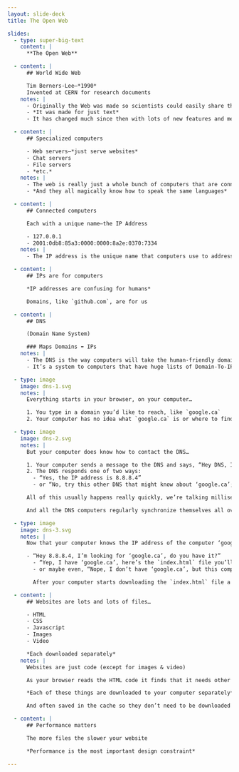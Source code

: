```yaml
---
layout: slide-deck
title: The Open Web

slides:
  - type: super-big-text
    content: |
      **The Open Web**

  - content: |
      ## World Wide Web

      Tim Berners-Lee—*1990*
      Invented at CERN for research documents
    notes: |
      - Originally the Web was made so scientists could easily share their research
      - *It was made for just text*
      - It has changed much since then with lots of new features and media abilities

  - content: |
      ## Specialized computers

      - Web servers—*just serve websites*
      - Chat servers
      - File servers
      - *etc.*
    notes: |
      - The web is really just a whole bunch of computers that are connected together
      - *And they all magically know how to speak the same languages*

  - content: |
      ## Connected computers

      Each with a unique name—the IP Address

      - 127.0.0.1
      - 2001:0db8:85a3:0000:0000:8a2e:0370:7334
    notes: |
      - The IP address is the unique name that computers use to address each other

  - content: |
      ## IPs are for computers

      *IP addresses are confusing for humans*

      Domains, like `github.com`, are for us

  - content: |
      ## DNS

      (Domain Name System)

      ### Maps Domains ⬌ IPs
    notes: |
      - The DNS is the way computers will take the human-friendly domain and convert it into a computer friendly IP address
      - It’s a system to computers that have huge lists of Domain-To-IP conversions

  - type: image
    image: dns-1.svg
    notes: |
      Everything starts in your browser, on your computer…

      1. You type in a domain you’d like to reach, like `google.ca`
      2. Your computer has no idea what `google.ca` is or where to find the computer that is `google.ca`

  - type: image
    image: dns-2.svg
    notes: |
      But your computer does know how to contact the DNS…

      1. Your computer sends a message to the DNS and says, “Hey DNS, I’m looking for ‘google.ca’ can you tell me where that is?”
      2. The DNS responds one of two ways:
        - “Yes, the IP address is 8.8.8.4”
        - or “No, try this other DNS that might know about ‘google.ca’; its IP address is 4.4.4.2”

      All of this usually happens really quickly, we’re talking milliseconds here. Your computer even keeps a cache/history of all the domain-to-IP mappings so it doesn’t have to look them up in the future

      And all the DNS computers regularly synchronize themselves all over the world

  - type: image
    image: dns-3.svg
    notes: |
      Now that your computer knows the IP address of the computer ‘google.ca’ is on it contacts that computer directly:

      - “Hey 8.8.8.4, I’m looking for ‘google.ca’, do you have it?”
        - “Yep, I have ‘google.ca’, here’s the `index.html` file you’ll need”
        - or maybe even, “Nope, I don’t have ‘google.ca’, but this computer over here does

        After your computer starts downloading the `index.html` file a whole series of other things start to happen…

  - content: |
      ## Websites are lots and lots of files…

      - HTML
      - CSS
      - Javascript
      - Images
      - Video

      *Each downloaded separately*
    notes: |
      Websites are just code (except for images & video)

      As your browser reads the HTML code it finds that it needs other code, like CSS or Javascript or other files like images and videos

      *Each of these things are downloaded to your computer separately*

      And often saved in the cache so they don’t need to be downloaded the next time you visit the website

  - content: |
      ## Performance matters

      The more files the slower your website

      *Performance is the most important design constraint*

---
```

